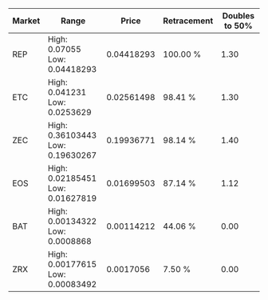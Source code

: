 | Market | Range | Price| Retracement | Doubles to 50% |
| --- | --- | --- | --- | --- |
| REP | High: 0.07055<br />Low: 0.04418293 | 0.04418293 | 100.00 % | 1.30 |
| ETC | High: 0.041231<br />Low: 0.0253629 | 0.02561498 | 98.41 % | 1.30 |
| ZEC | High: 0.36103443<br />Low: 0.19630267 | 0.19936771 | 98.14 % | 1.40 |
| EOS | High: 0.02185451<br />Low: 0.01627819 | 0.01699503 | 87.14 % | 1.12 |
| BAT | High: 0.00134322<br />Low: 0.0008868 | 0.00114212 | 44.06 % | 0.00 |
| ZRX | High: 0.00177615<br />Low: 0.00083492 | 0.0017056 | 7.50 % | 0.00 |
